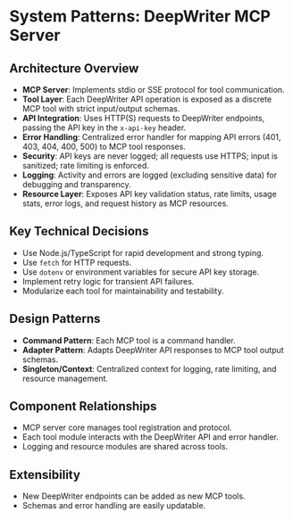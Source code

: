 # System Patterns: DeepWriter MCP Server

## Architecture Overview
- **MCP Server**: Implements stdio or SSE protocol for tool communication.
- **Tool Layer**: Each DeepWriter API operation is exposed as a discrete MCP tool with strict input/output schemas.
- **API Integration**: Uses HTTP(S) requests to DeepWriter endpoints, passing the API key in the `x-api-key` header.
- **Error Handling**: Centralized error handler for mapping API errors (401, 403, 404, 400, 500) to MCP tool responses.
- **Security**: API keys are never logged; all requests use HTTPS; input is sanitized; rate limiting is enforced.
- **Logging**: Activity and errors are logged (excluding sensitive data) for debugging and transparency.
- **Resource Layer**: Exposes API key validation status, rate limits, usage stats, error logs, and request history as MCP resources.

## Key Technical Decisions
- Use Node.js/TypeScript for rapid development and strong typing.
- Use `fetch` for HTTP requests.
- Use `dotenv` or environment variables for secure API key storage.
- Implement retry logic for transient API failures.
- Modularize each tool for maintainability and testability.

## Design Patterns
- **Command Pattern**: Each MCP tool is a command handler.
- **Adapter Pattern**: Adapts DeepWriter API responses to MCP tool output schemas.
- **Singleton/Context**: Centralized context for logging, rate limiting, and resource management.

## Component Relationships
- MCP server core manages tool registration and protocol.
- Each tool module interacts with the DeepWriter API and error handler.
- Logging and resource modules are shared across tools.

## Extensibility
- New DeepWriter endpoints can be added as new MCP tools.
- Schemas and error handling are easily updatable.